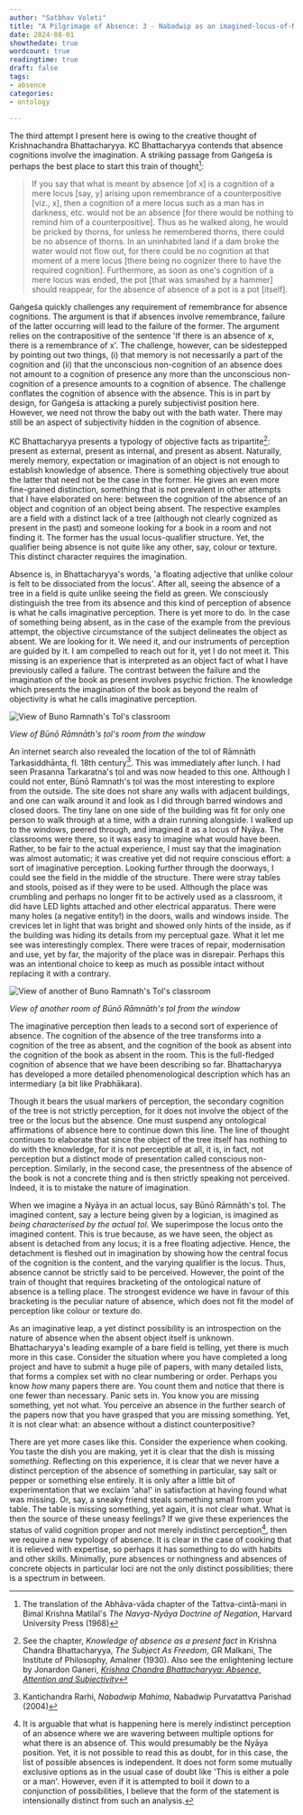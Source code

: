 ```yaml
---
author: "Satbhav Voleti"
title: "A Pilgrimage of Absence: 3 - Nabadwip as an imagined-locus-of-Nyāya"
date: 2024-08-01
showthedate: true
wordcount: true
readingtime: true
draft: false
tags: 
- absence
categories:
- ontology
    
--- 
```


The third attempt I present here is owing to the creative thought of Krishnachandra Bhattacharyya. KC Bhattacharyya contends that absence cognitions involve the imagination. A striking passage from Gaṅgeśa is perhaps the best place to start this train of thought[^1]:

> If you say that what is meant by absence \[of x\] is a cognition of a mere locus \[say, y\] arising upon remembrance of a counterpositive \[viz., x\], then a cognition of a mere locus such as a man has in darkness, etc. would not be an absence \[for there would be nothing to remind him of a counterpositive\]. Thus as he walked along, he would be pricked by thorns, for unless he remembered thorns, there could be no absence of thorns. In an uninhabited land if a dam broke the water would not flow out, for there could be no cognition at that moment of a mere locus \[there being no cognizer there to have the required cognition\]. Furthermore, as soon as one's cognition of a mere locus was ended, the pot \[that was smashed by a hammer\] should reappear, for the absence of absence of a pot is a pot \[itself\].

Gaṅgeśa quickly challenges any requirement of remembrance for absence cognitions. The argument is that if absences involve remembrance, failure of the latter occurring will lead to the failure of the former. The argument relies on the contrapositive of the sentence 'If there is an absence of x, there is a remembrance of x'. The challenge, however, can be sidestepped by pointing out two things, (i) that memory is not necessarily a part of the cognition and (ii) that the unconscious non-cognition of an absence does not amount to a cognition of presence any more than the unconscious non-cognition of a presence amounts to a cognition of absence. The challenge conflates the cognition of absence with the absence. This is in part by design, for Gaṅgeśa is attacking a purely subjectivist position here. However, we need not throw the baby out with the bath water. There may still be an aspect of subjectivity hidden in the cognition of absence.  

KC Bhattacharyya presents a typology of objective facts as tripartite[^2]: present as external, present as internal, and present as absent. Naturally, merely memory, expectation or imagination of an object is not enough to establish knowledge of absence. There is something objectively true about the latter that need not be the case in the former. He gives an even more fine-grained distinction, something that is not prevalent in other attempts that I have elaborated on here: between the cognition of the absence of an object and cognition of an object being absent. The respective examples are a field with a distinct lack of a tree (although not clearly cognized as present in the past) and someone looking for a book in a room and not finding it. The former has the usual locus-qualifier structure. Yet, the qualifier being absence is not quite like any other, say, colour or texture. This distinct character requires the imagination. 

Absence is, in Bhattacharyya's words, 'a floating adjective that unlike colour is felt to be dissociated from the locus'. After all, seeing the absence of a tree in a field is quite unlike seeing the field as green. We consciously distinguish the tree from its absence and this kind of perception of absence is what he calls imaginative perception. There is yet more to do. In the case of something being absent, as in the case of the example from the previous attempt, the objective circumstance of the subject delineates the object as absent. We are looking for it. We need it, and our instruments of perception are guided by it. I am compelled to reach out for it, yet I do not meet it. This missing is an experience that is interpreted as an object fact of what I have previously called a failure. The contrast between the failure and the imagination of the book as present involves psychic friction. The knowledge which presents the imagination of the book as beyond the realm of objectivity is what he calls imaginative perception. 

![View of Buno Ramnath's Tol's classroom](../../images/Buno%20Ramnath%20Tol%20-%203.jpg)

*View of Būnō Rāmnāth's ṭol's room from the window*

An internet search also revealed the location of the tol of Rāmnāth Tarkasiddhānta, fl. 18th century[^3]. This was immediately after lunch. I had seen Prasanna Tarkaratna's ṭol and was now headed to this one. Although I could not enter, Būnō Ramnath's ṭol was the most interesting to explore from the outside. The site does not share any walls with adjacent buildings, and one can walk around it and look as I did through barred windows and closed doors. The tiny lane on one side of the building was fit for only one person to walk through at a time, with a drain running alongside. I walked up to the windows, peered through, and imagined it as a locus of Nyāya. The classrooms were there, so it was easy to imagine what would have been. Rather, to be fair to the actual experience, I must say that the imagination was almost automatic; it was creative yet did not require conscious effort: a sort of imaginative perception. Looking further through the doorways, I could see the field in the middle of the structure. There were stray tables and stools, poised as if they were to be used. Although the place was crumbling and perhaps no longer fit to be actively used as a classroom, it did have LED lights attached and other electrical apparatus. There were many holes (a negative entity!) in the doors, walls and windows inside. The crevices let in light that was bright and showed only hints of the inside, as if the building was hiding its details from my perceptual gaze. What it let me see was interestingly complex. There were traces of repair, modernisation and use, yet by far, the majority of the place was in disrepair. Perhaps this was an intentional choice to keep as much as possible intact without replacing it with a contrary. 

![View of another of Buno Ramnath's Tol's classroom](../../images/Buno%20Ramnath%20Tol%20-%204.jpg)

*View of another room of Būnō Rāmnāth's ṭol from the window*

The imaginative perception then leads to a second sort of experience of absence. The cognition of the absence of the tree transforms into a cognition of the tree as absent, and the cognition of the book as absent into the cognition of the book as absent in the room. This is the full-fledged cognition of absence that we have been describing so far. Bhattacharyya has developed a more detailed phenomenological description which has an intermediary (a bit like Prabhākara). 

Though it bears the usual markers of perception, the secondary cognition of the tree is not strictly perception, for it does not involve the object of the tree or the locus but the absence. One must suspend any ontological affirmations of absence here to continue down this line. The line of thought continues to elaborate that since the object of the tree itself has nothing to do with the knowledge, for it is not perceptible at all, it is, in fact, not perception but a distinct mode of presentation called conscious non-perception. Similarly, in the second case, the presentness of the absence of the book is not a concrete thing and is then strictly speaking not perceived. Indeed, it is to mistake the nature of imagination. 

When we imagine a Nyāya in an actual locus, say Būnō Rāmnāth's ṭol. The imagined content, say a lecture being given by a logician, is imagined as *being characterised by the actual ṭol*. We superimpose the locus onto the imagined content. This is true because, as we have seen, the object as absent is detached from any locus; it is a free floating adjective. Hence, the detachment is fleshed out in imagination by showing how the central focus of the cognition is the content, and the varying qualifier is the locus. Thus, absence cannot be strictly said to be perceived. However, the point of the train of thought that requires bracketing of the ontological nature of absence is a telling place. The strongest evidence we have in favour of this bracketing is the peculiar nature of absence, which does not fit the model of perception like colour or texture do. 

As an imaginative leap, a yet distinct possibility is an introspection on the nature of absence when the absent object itself is unknown. Bhattacharyya's leading example of a bare field is telling, yet there is much more in this case. Consider the situation where you have completed a long project and have to submit a huge pile of papers, with many detailed lists, that forms a complex set with no clear numbering or order. Perhaps you know *how* many papers there are. You count them and notice that there is one fewer than necessary. Panic sets in. You know you are missing something, yet not what. You perceive an absence in the further search of the papers now that you have grasped that you are missing something. Yet, it is not clear what: an absence without a distinct counterpositive? 

There are yet more cases like this. Consider the experience when cooking. You taste the dish you are making, yet it is clear that the dish is missing *something*. Reflecting on this experience, it is clear that we never have a distinct perception of the absence of something in particular, say salt or pepper or something else entirely. It is only after a little bit of experimentation that we exclaim 'aha!' in satisfaction at having found what was missing. Or, say, a sneaky friend steals something small from your table. The table is missing something, yet again, it is not clear what. What is then the source of these uneasy feelings? If we give these experiences the status of valid cognition proper and not merely indistinct perception[^4], then we require a new typology of absence. It is clear in the case of cooking that it is relieved with expertise, so perhaps it has something to do with habits and other skills. Minimally, pure absences or nothingness and absences of concrete objects in particular loci are not the only distinct possibilities; there is a spectrum in between. 

[^1]: The translation of the Abhāva-vāda chapter of the Tattva-cintā-maṇi in Bimal Krishna Matilal's *The Navya-Nyāya Doctrine of Negation*, Harvard University Press (1968) 
[^2]: See the chapter, *Knowledge of absence as a present fact* in Krishna Chandra Bhattacharyya, *The Subject As Freedom*, GR Malkani, The Institute of Philosophy, Amalner (1930). Also see the enlightening lecture by Jonardon Ganeri, [*Krishna Chandra Bhattacharyya: Absence, Attention and Subjectivity*](https://www.youtube.com/watch?v=5DXI_mMLi9o)
[^3]: Kantichandra Rarhi, *Nabadwip Mahima*, Nabadwip Purvatattva Parishad (2004)
[^4]: It is arguable that what is happening here is merely indistinct perception of an absence where we are wavering between multiple options for what there is an absence of. This would presumably be the Nyāya position. Yet, it is not possible to read this as doubt, for in this case, the list of possible absences is independent. It does not form some mutually exclusive options as in the usual case of doubt like 'This is either a pole or a man'. However, even if it is attempted to boil it down to a conjunction of possibilities, I believe that the form of the statement is intensionally distinct from such an analysis.
